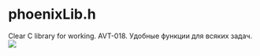 # phoenixLib.h
Clear C library for working. AVT-018. Удобные функции для всяких задач.
<img src="https://img.freepik.com/free-vector/drawing-with-phoenix_23-2148491946.jpg">
